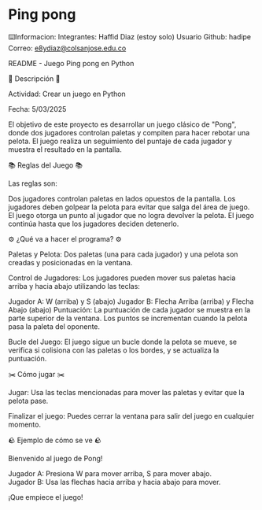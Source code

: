 # Ping pong



⌨️Informacion:
Integrantes: Haffid Diaz (estoy solo)
Usuario Github: hadipe
Correo: e8ydiaz@colsanjose.edu.co

README - Juego Ping pong en Python

📰 Descripción 📰

Actividad: Crear un juego en Python

Fecha: 5/03/2025

El objetivo de este proyecto es desarrollar un juego clásico de "Pong", donde dos jugadores controlan paletas y compiten para hacer rebotar una pelota. El juego realiza un seguimiento del puntaje de cada jugador y muestra el resultado en la pantalla.




📚 Reglas del Juego 📚

Las reglas son:

Dos jugadores controlan paletas en lados opuestos de la pantalla.
Los jugadores deben golpear la pelota para evitar que salga del área de juego.
El juego otorga un punto al jugador que no logra devolver la pelota.
El juego continúa hasta que los jugadores deciden detenerlo.




⚙️ ¿Qué va a hacer el programa? ⚙️

Paletas y Pelota:
Dos paletas (una para cada jugador) y una pelota son creadas y posicionadas en la ventana.

Control de Jugadores:
Los jugadores pueden mover sus paletas hacia arriba y hacia abajo utilizando las teclas:

Jugador A: W (arriba) y S (abajo)
Jugador B: Flecha Arriba (arriba) y Flecha Abajo (abajo)
Puntuación:
La puntuación de cada jugador se muestra en la parte superior de la ventana. Los puntos se incrementan cuando la pelota pasa la paleta del oponente.

Bucle del Juego:
El juego sigue un bucle donde la pelota se mueve, se verifica si colisiona con las paletas o los bordes, y se actualiza la puntuación.






✂️ Cómo jugar ✂️

Jugar:
Usa las teclas mencionadas para mover las paletas y evitar que la pelota pase.

Finalizar el juego:
Puedes cerrar la ventana para salir del juego en cualquier momento.




🪨 Ejemplo de cómo se ve 🪨

Bienvenido al juego de Pong!  

Jugador A: Presiona W para mover arriba, S para mover abajo.  
Jugador B: Usa las flechas hacia arriba y hacia abajo para mover.  

¡Que empiece el juego!  